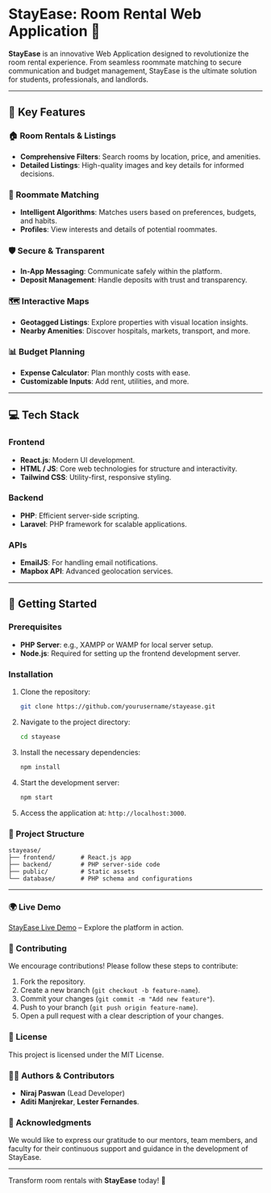 # StayEase: Room Rental Web Application 🚀

**StayEase** is an innovative Web Application designed to revolutionize the room rental experience. From seamless roommate matching to secure communication and budget management, StayEase is the ultimate solution for students, professionals, and landlords.

---

## 🌟 Key Features

### 🏠 Room Rentals & Listings
- **Comprehensive Filters**: Search rooms by location, price, and amenities.
- **Detailed Listings**: High-quality images and key details for informed decisions.

### 👥 Roommate Matching
- **Intelligent Algorithms**: Matches users based on preferences, budgets, and habits.
- **Profiles**: View interests and details of potential roommates.

### 🛡️ Secure & Transparent
- **In-App Messaging**: Communicate safely within the platform.
- **Deposit Management**: Handle deposits with trust and transparency.

### 🗺️ Interactive Maps
- **Geotagged Listings**: Explore properties with visual location insights.
- **Nearby Amenities**: Discover hospitals, markets, transport, and more.

### 📊 Budget Planning
- **Expense Calculator**: Plan monthly costs with ease.
- **Customizable Inputs**: Add rent, utilities, and more.

---

## 💻 Tech Stack

### Frontend
- **React.js**: Modern UI development.
- **HTML / JS**: Core web technologies for structure and interactivity.
- **Tailwind CSS**: Utility-first, responsive styling.

### Backend
- **PHP**: Efficient server-side scripting.
- **Laravel**: PHP framework for scalable applications.

### APIs
- **EmailJS**: For handling email notifications.
- **Mapbox API**: Advanced geolocation services.

---

## 🚀 Getting Started

### Prerequisites
- **PHP Server**: e.g., XAMPP or WAMP for local server setup.
- **Node.js**: Required for setting up the frontend development server.

### Installation
1. Clone the repository:
   ```bash
   git clone https://github.com/yourusername/stayease.git
   ```
2. Navigate to the project directory:
   ```bash
   cd stayease
   ```
3. Install the necessary dependencies:
   ```bash
   npm install
   ```
4. Start the development server:
   ```bash
   npm start
   ```
5. Access the application at: `http://localhost:3000`.

### 📂 Project Structure
```plaintext
stayease/
├── frontend/       # React.js app
├── backend/        # PHP server-side code
├── public/         # Static assets
└── database/       # PHP schema and configurations
```

---

### 🌍 Live Demo
[StayEase Live Demo](#) – Explore the platform in action.

### 🤝 Contributing
We encourage contributions! Please follow these steps to contribute:

1. Fork the repository.
2. Create a new branch (`git checkout -b feature-name`).
3. Commit your changes (`git commit -m "Add new feature"`).
4. Push to your branch (`git push origin feature-name`).
5. Open a pull request with a clear description of your changes.

### 📝 License
This project is licensed under the MIT License.

### 👨‍💻 Authors & Contributors
- **Niraj Paswan** (Lead Developer)
- **Aditi Manjrekar**, **Lester Fernandes**.

### 🌟 Acknowledgments
We would like to express our gratitude to our mentors, team members, and faculty for their continuous support and guidance in the development of StayEase.

---

Transform room rentals with **StayEase** today! 🚀
